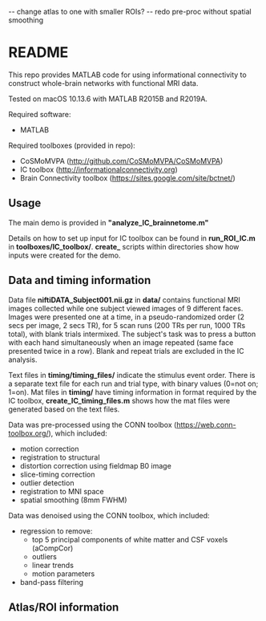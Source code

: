 -- change atlas to one with smaller ROIs?
-- redo pre-proc without spatial smoothing

# README

This repo provides MATLAB code for using informational connectivity to construct whole-brain networks with functional MRI data.

Tested on macOS 10.13.6 with MATLAB R2015B and R2019A. 

Required software:
* MATLAB

Required toolboxes (provided in repo):
* CoSMoMVPA (http://github.com/CoSMoMVPA/CoSMoMVPA)
* IC toolbox (http://informationalconnectivity.org)
* Brain Connectivity toolbox (https://sites.google.com/site/bctnet/)

## Usage

The main demo is provided in **"analyze_IC_brainnetome.m"**

Details on how to set up input for IC toolbox can be found in **run_ROI_IC.m** in **toolboxes/IC_toolbox/**. **create_** scripts within directories show how inputs were created for the demo.

## Data and timing information

Data file **niftiDATA_Subject001.nii.gz** in **data/** contains functional MRI images collected while one subject viewed images of 9 different faces. Images were presented one at a time, in a pseudo-randomized order (2 secs per image, 2 secs TR), for 5 scan runs (200 TRs per run, 1000 TRs total), with blank trials intermixed. The subject's task was to press a button with each hand simultaneously when an image repeated (same face presented twice in a row). Blank and repeat trials are excluded in the IC analysis.

Text files in **timing/timing_files/** indicate the stimulus event order. There is a separate text file for each run and trial type, with binary values (0=not on; 1=on). Mat files in **timing/** have timing information in format required by the IC toolbox, **create_IC_timing_files.m** shows how the mat files were generated based on the text files.

Data was pre-processed using the CONN toolbox (https://web.conn-toolbox.org/), which included:
* motion correction
* registration to structural
* distortion correction using fieldmap B0 image
* slice-timing correction
* outlier detection
* registration to MNI space
* spatial smoothing (8mm FWHM)

Data was denoised using the CONN toolbox, which included:
* regression to remove:
  * top 5 principal components of white matter and CSF voxels (aCompCor)
  * outliers
  * linear trends
  * motion parameters
* band-pass filtering

## Atlas/ROI information












